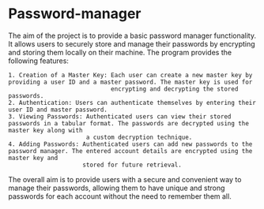 # Password-manager
The aim of the project is to provide a basic password manager functionality. It allows users to securely store and manage their passwords by encrypting and storing them locally on their machine. The program provides the following features:

    1. Creation of a Master Key: Each user can create a new master key by providing a user ID and a master password. The master key is used for 
                                 encrypting and decrypting the stored passwords.
    2. Authentication: Users can authenticate themselves by entering their user ID and master password.
    3. Viewing Passwords: Authenticated users can view their stored passwords in a tabular format. The passwords are decrypted using the master key along with 
                          a custom decryption technique.
    4. Adding Passwords: Authenticated users can add new passwords to the password manager. The entered account details are encrypted using the master key and 
                         stored for future retrieval.
The overall aim is to provide users with a secure and convenient way to manage their passwords, allowing them to have unique and strong passwords for each account without the need to remember them all.